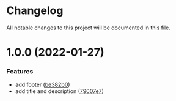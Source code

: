 # Changelog

All notable changes to this project will be documented in this file.

# 1.0.0 (2022-01-27)


### Features

* add footer ([be382b0](https://github.com/YasminTeles/new-word-weather/commit/be382b0a60d959c4bdae9a04067c2d5540515f05))
* add title and description ([79007e7](https://github.com/YasminTeles/new-word-weather/commit/79007e7b5e9b4919431f391783134388e2dff8fd))
